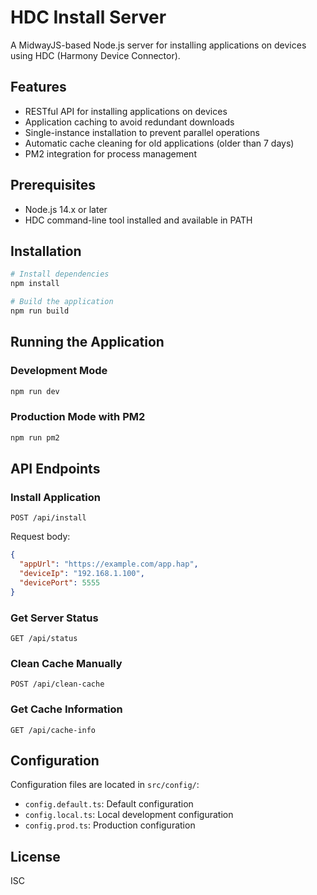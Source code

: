 # HDC Install Server

A MidwayJS-based Node.js server for installing applications on devices using HDC (Harmony Device Connector).

## Features

- RESTful API for installing applications on devices
- Application caching to avoid redundant downloads
- Single-instance installation to prevent parallel operations
- Automatic cache cleaning for old applications (older than 7 days)
- PM2 integration for process management

## Prerequisites

- Node.js 14.x or later
- HDC command-line tool installed and available in PATH

## Installation

```bash
# Install dependencies
npm install

# Build the application
npm run build
```

## Running the Application

### Development Mode

```bash
npm run dev
```

### Production Mode with PM2

```bash
npm run pm2
```

## API Endpoints

### Install Application

```
POST /api/install
```

Request body:

```json
{
  "appUrl": "https://example.com/app.hap",
  "deviceIp": "192.168.1.100",
  "devicePort": 5555
}
```

### Get Server Status

```
GET /api/status
```

### Clean Cache Manually

```
POST /api/clean-cache
```

### Get Cache Information

```
GET /api/cache-info
```

## Configuration

Configuration files are located in `src/config/`:

- `config.default.ts`: Default configuration
- `config.local.ts`: Local development configuration
- `config.prod.ts`: Production configuration

## License

ISC
